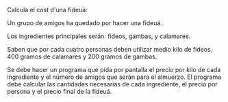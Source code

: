 Calcula el cost d'una fideuà:

Un grupo de amigos ha quedado por hacer una fideuá.

Los ingredientes principales serán: fideos, gambas, y calamares.

Saben que por cada cuatro personas deben utilizar medio kilo de fideos, 400 gramos de calamares y 200 gramos de gambas.

Se debe hacer un programa que pida por pantalla el precio por kilo de cada ingrediente y el número de amigos que serán para el almuerzo. El programa debe calcular las cantidades necesarias de cada ingrediente, el precio por persona y el precio final de la fideuá.